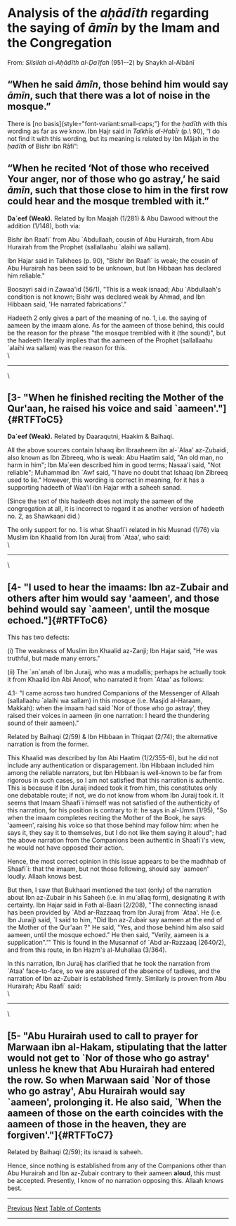 

# Analysis of the _aḥādīth_ regarding the saying of _āmīn_ by the Imam and the Congregation

From: _Silsilah al-Aḥādīth al-Ḍaʿīfah_ (951--2) by Shaykh al-Albānī

## “When he said _āmīn_, those behind him would say _āmīn_, such that there was a lot of noise in the mosque.”

There is [no basis]{style="font-variant:small-caps;"} for the _ḥadīth_ with this wording as far as we know. Ibn Ḥajr said in _Talkhīs al-Habīr_ (p.\ 90), “I do not find it with this wording, but its meaning is related by Ibn Mājah in the _ḥadīth_ of Bishr ibn Rāfi”:

## “When he recited ‘Not of those who received Your anger, nor of those who go astray,’ he said _āmīn_, such that those close to him in the first row could hear and the mosque trembled with it.”

**Da\`eef (Weak).** Related by Ibn Maajah (1/281) & Abu Dawood without
the addition (1/148), both via:

Bishr ibn Raafi\` from Abu \`Abdullaah, cousin of Abu Hurairah, from Abu
Hurairah from the Prophet (sallallaahu \`alaihi wa sallam).

Ibn Hajar said in Talkhees (p. 90), \"Bishr ibn Raafi\` is weak; the
cousin of Abu Hurairah has been said to be unknown, but Ibn Hibbaan has
declared him reliable.\"

Boosayri said in Zawaa\'id (56/1), \"This is a weak isnaad; Abu
\`Abdullaah\'s condition is not known; Bishr was declared weak by Ahmad,
and Ibn Hibbaan said, \'He narrated fabrications\'.\"

Hadeeth 2 only gives a part of the meaning of no. 1, i.e. the saying of
aameen by the imaam alone. As for the aameen of those behind, this could
be the reason for the phrase \"the mosque trembled with it (the
sound)\", but the hadeeth literally implies that the aameen of the
Prophet (sallallaahu \`alaihi wa sallam) was the reason for this.\
\

------------------------------------------------------------------------

\

[3- \"When he finished reciting the Mother of the Qur\'aan, he raised his voice and said \`aameen\'.\"]{#RTFToC5}
-----------------------------------------------------------------------------------------------------------------

**Da\`eef (Weak).** Related by Daaraqutni, Haakim & Baihaqi.

All the above sources contain Ishaaq ibn Ibraaheem ibn al-\`Alaa\'
az-Zubaidi, also known as Ibn Zibreeq, who is weak: Abu Haatim said,
\"An old man, no harm in him\"; Ibn Ma\`een described him in good terms;
Nasaa\'i said, \"Not reliable\"; Muhammad ibn \`Awf said, \"I have no
doubt that Ishaaq ibn Zibreeq used to lie.\" However, this wording is
correct in meaning, for it has a supporting hadeeth of Waa\'il ibn Hajar
with a saheeh sanad.

(Since the text of this hadeeth does not imply the aameen of the
congregation at all, it is incorrect to regard it as another version of
hadeeth no. 2, as Shawkaani did.)

The only support for no. 1 is what Shaafi\`i related in his Musnad
(1/76) via Muslim ibn Khaalid from Ibn Juraij from \`Ataa\', who said:\
\

------------------------------------------------------------------------

\

[4- \"I used to hear the imaams: Ibn az-Zubair and others after him would say \'aameen\', and those behind would say \`aameen\', until the mosque echoed.\"]{#RTFToC6}
----------------------------------------------------------------------------------------------------------------------------------------------------------------------

This has two defects:

\(i) The weakness of Muslim ibn Khaalid az-Zanji; Ibn Hajar said, \"He
was truthful, but made many errors.\"

\(ii) The \`an\`anah of Ibn Juraij, who was a mudallis; perhaps he
actually took it from Khaalid ibn Abi Anoof, who narrated it from
\`Ataa\' as follows:

4.1- \"I came across two hundred Companions of the Messenger of Allaah
(sallallaahu \`alaihi wa sallam) in this mosque (i.e. Masjid al-Haraam,
Makkah): when the imaam had said \`Nor of those who go astray\', they
raised their voices in aameen (in one narration: I heard the thundering
sound of their aameen).\"

Related by Baihaqi (2/59) & Ibn Hibbaan in Thiqaat (2/74); the
alternative narration is from the former.

This Khaalid was described by Ibn Abi Haatim (1/2/355-6), but he did not
include any authentication or disparagement. Ibn Hibbaan included him
among the reliable narrators, but Ibn Hibbaan is well-known to be far
from rigorous in such cases, so I am not satisfied that this narration
is authentic. This is because if Ibn Juraij indeed took it from him,
this constitutes only one debatable route; if not, we do not know from
whom Ibn Juraij took it. It seems that Imaam Shaafi\`i himself was not
satisfied of the authenticity of this narration, for his position is
contrary to it: he says in al-Umm (1/95), \"So when the imaam completes
reciting the Mother of the Book, he says \'aameen\', raising his voice
so that those behind may follow him: when he says it, they say it to
themselves, but I do not like them saying it aloud\"; had the above
narration from the Companions been authentic in Shaafi\`i\'s view, he
would not have opposed their action.

Hence, the most correct opinion in this issue appears to be the madhhab
of Shaafi\`i: that the imaam, but not those following, should say
\`aameen\' loudly. Allaah knows best.

But then, I saw that Bukhaari mentioned the text (only) of the narration
about Ibn az-Zubair in his Saheeh (i.e. in mu\`allaq form), designating
it with certainty. Ibn Hajar said in Fath al-Baari (2/208), \"The
connecting isnaad has been provided by \`Abd ar-Razzaaq from Ibn Juraij
from \`Ataa\'. He (i.e. Ibn Juraij) said, \`I said to him, \"Did Ibn
az-Zubair say aameen at the end of the Mother of the Qur\'aan ?\" He
said, \"Yes, and those behind him also said aameen, until the mosque
echoed.\" He then said, \"Verily, aameen is a supplication\".\'\" This
is found in the Musannaf of \`Abd ar-Razzaaq (2640/2), and from this
route, in Ibn Hazm\'s al-Muhallaa (3/364).

In this narration, Ibn Juraij has clarified that he took the narration
from \`Ataa\' face-to-face, so we are assured of the absence of tadlees,
and the narration of Ibn az-Zubair is established firmly. Similarly is
proven from Abu Hurairah; Abu Raafi\` said:\
\

------------------------------------------------------------------------

\

[5- \"Abu Hurairah used to call to prayer for Marwaan ibn al-Hakam, stipulating that the latter would not get to \`Nor of those who go astray\' unless he knew that Abu Hurairah had entered the row. So when Marwaan said \`Nor of those who go astray\', Abu Hurairah would say \`aameen\', prolonging it. He also said, \`When the aameen of those on the earth coincides with the aameen of those in the heaven, they are forgiven\'.\"]{#RTFToC7}
------------------------------------------------------------------------------------------------------------------------------------------------------------------------------------------------------------------------------------------------------------------------------------------------------------------------------------------------------------------------------------------------------------------------------------------------------

Related by Baihaqi (2/59); its isnaad is saheeh.

Hence, since nothing is established from any of the Companions other
than Abu Hurairah and Ibn az-Zubair contrary to their aameen **aloud**,
this must be accepted. Presently, I know of no narration opposing this.
Allaah knows best.

  --------------------------------------- ----------------------------------- -----------------------------------------------
  [Previous](/articles/salah/17.5.html)   [Next](/articles/salah/17.7.html)   [Table of Contents](/articles/salah/toc.html)
  --------------------------------------- ----------------------------------- -----------------------------------------------


